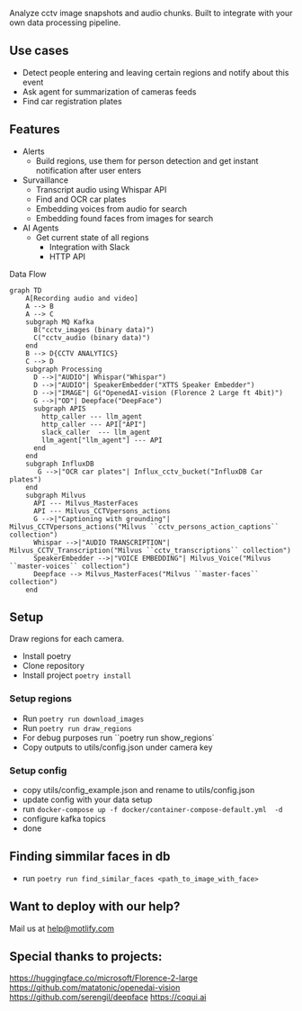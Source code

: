 Analyze cctv image snapshots and audio chunks.
Built to integrate with your own data processing pipeline.

## Use cases
 - Detect people entering and leaving certain regions and notify about this event
 - Ask agent for summarization of cameras feeds
 - Find car registration plates

## Features
- Alerts
  - Build regions, use them for person detection and get instant notification after user enters 
- Survaillance
  - Transcript audio using Whispar API
  - Find and OCR car plates
  - Embedding voices from audio for search
  - Embedding found faces from images for search
- AI Agents
  - Get current state of all regions
    - Integration with Slack
    - HTTP API


Data Flow
```mermaid
graph TD
    A[Recording audio and video]
    A --> B
    A --> C
    subgraph MQ Kafka
      B("cctv_images (binary data)")
      C("cctv_audio (binary data)")
    end 
    B --> D{CCTV ANALYTICS}
    C --> D
    subgraph Processing
      D -->|"AUDIO"| Whispar("Whispar")
      D -->|"AUDIO"| SpeakerEmbedder("XTTS Speaker Embedder")
      D -->|"IMAGE"| G("OpenedAI-vision (Florence 2 Large ft 4bit)")
      G -->|"OD"| Deepface("DeepFace")
      subgraph APIS
        http_caller --- llm_agent
        http_caller --- API["API"]
        slack_caller  --- llm_agent
        llm_agent["llm_agent"] --- API  
      end
    end
    subgraph InfluxDB 
       G -->|"OCR car plates"| Influx_cctv_bucket("InfluxDB Car plates")
    end    
    subgraph Milvus
      API --- Milvus_MasterFaces
      API --- Milvus_CCTVpersons_actions
      G -->|"Captioning with grounding"| Milvus_CCTVpersons_actions("Milvus ``cctv_persons_action_captions`` collection")
      Whispar -->|"AUDIO TRANSCRIPTION"| Milvus_CCTV_Transcription("Milvus ``cctv_transcriptions`` collection")
      SpeakerEmbedder -->|"VOICE EMBEDDING"| Milvus_Voice("Milvus ``master-voices`` collection")
      Deepface --> Milvus_MasterFaces("Milvus ``master-faces`` collection")
    end

```

## Setup
Draw regions for each camera.
- Install poetry
- Clone repository
- Install project ``poetry install``
### Setup regions
- Run ``poetry run download_images``
- Run ``poetry run draw_regions``
- For debug purposes run ``poetry run show_regions`
- Copy outputs to utils/config.json under camera key

### Setup config
- copy utils/config_example.json and rename to utils/config.json
- update config with your data setup
- run ``docker-compose up -f docker/container-compose-default.yml  -d``
- configure kafka topics
- done

## Finding simmilar faces in db
- run ``poetry run find_similar_faces <path_to_image_with_face>``

## Want to deploy with our help?
Mail us at help@motlify.com



## Special thanks to projects:
https://huggingface.co/microsoft/Florence-2-large
https://github.com/matatonic/openedai-vision
https://github.com/serengil/deepface
https://coqui.ai

